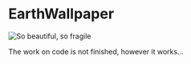 # EarthWallpaper
![So beautiful, so fragile](https://68.media.tumblr.com/6828d92becf61fef063ae5a9d52f6437/tumblr_nn60mba9TW1up9ojio1_1280.jpg)

The work on code is not finished, however it works... 
